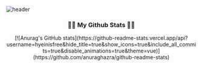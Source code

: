 ![header](https://capsule-render.vercel.app/api?type=rounded&height=300&color=gradient&text=DH%20Github&textBg=false)


<h3 align="center">👩‍💻 My Github Stats 👩‍💻</h3>
<div align="center">
[![Anurag's GitHub stats](https://github-readme-stats.vercel.app/api?username=hyeinisfree&hide_title=true&show_icons=true&include_all_commits=true&disable_animations=true&theme=vue)](https://github.com/anuraghazra/github-readme-stats)
</div>
